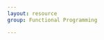 ```yaml
---
layout: resource
group: Functional Programming

---
```

<!-- General resources go here -->

<!-- ### Core -->

<!-- ### Intermediate -->

<!-- ### Advanced -->

<!-- ### Jedi -->
